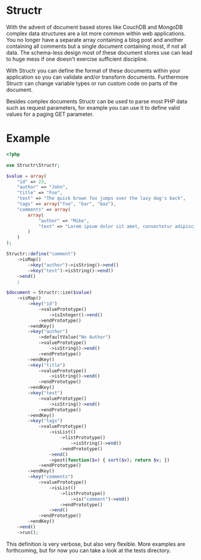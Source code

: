 # Structr #

With the advent of document based stores like CouchDB and MongoDB complex data structures are a lot more common within web applications. You no longer have a separate array containing a blog post and another containing all comments but a single document containing most, if not all data. The schema-less design most of these document stores use can lead to huge mess if one doesn't exercise sufficient discipline.

With Structr you can define the format of these documents within your application so you can validate and/or transform documents. Furthermore Structr can change variable types or run custom code on parts of the document.

Besides complex documents Structr can be used to parse most PHP data such as request parameters, for example you can use it to define valid values for a paging GET parameter.


Example
=======

``` php
<?php

use Structr\Structr;

$value = array(
	"id" => 23,
	"author" => "John",
	"title" => "Foo",
	"text" => "The quick brown fox jumps over the lazy dog's back",
	"tags" => array("foo", "bar", "baz"),
	"comments" => array(
		array(
			"author" => "Mike",
			"text" => "Lorem ipsum dolor sit amet, consectetur adipiscing elit."
		)
	)
);

Structr::define("comment")
	->isMap()
		->key("author")->isString()->end()
		->key("text")->isString()->end()
	->end()
	;

$document = Structr::ize($value)
	->isMap()
		->key("id")
			->valuePrototype()
				->isInteger()->end()
			->endPrototype()
		->endKey()
		->key("author")
			->defaultValue("No Author")
			->valuePrototype()
				->isString()->end()
			->endPrototype()
		->endKey()
		->key("title")
			->valuePrototype()
				->isString()->end()
			->endPrototype()
		->endKey()
		->key("text")
			->valuePrototype()
				->isString()->end()
			->endPrototype()
		->endKey()
		->key("tags")
			->valuePrototype()
				->isList()
					->listPrototype()
						->isString()->end()
					->endPrototype()
				->end()
				->post(function($v) { sort($v); return $v; })
			->endPrototype()
		->endKey()
		->key("comments")
			->valuePrototype()
				->isList()
					->listPrototype()
						->is("comment")->end()
					->endPrototype()
				->end()
			->endPrototype()
		->endKey()
	->end()
	->run();

```

This definition is very verbose, but also very flexible. More examples are forthcoming, but for now you can take a look at the tests directory.